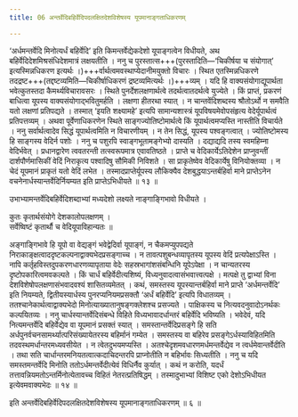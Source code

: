 ```yaml
---
title: 06 अन्तर्वेदिबहिर्वेदिपदलक्षितदेशविशेषस्य यूपमानाङ्गताधिकरणम्

---
```


‘अर्धमन्तर्वेदि मिनोत्यर्धं बहिर्वेदि’ इति किमन्तर्वेद्येकदेशो यूपाङ्गत्वेन विधीयते, अथ बहिर्वेदिदेशमिश्रसंधिदेशमात्रं लक्षयतीति । ननु च पुरस्तात्स+++(पुरस्तादिति—‘चिकीर्षया च संयोगात्’ इत्यस्मिन्नधिकरण इत्यर्थः ।)+++र्वार्थत्वमवस्थाप्येदानीमयुक्तो विचारः । स्थित एतस्मिन्नधिकरणे तदद्रष्ट+++(तद्दष्टव्यमिति—चिकीर्षाधिकरणं द्रष्टव्यमित्यर्थः ।)+++व्यम् । यदि हि वाक्यसंयोगाद्यूपार्थता भवेत्कुतस्तदा कैमर्थ्यविचारावसरः । स्थिते पुनर्देशलक्षणार्थत्वे तदर्थत्वातदर्थत्वे युज्येते । किं प्राप्तं, प्रकरणं बाधित्वा यूपस्य वाक्यसंयोगाद्भवितुमर्हति । लक्षणा हीतरथा स्यात् । न चान्तवेंदिशब्दस्य श्रौतोऽर्थो न समवैति यतो लक्षणां प्रतिपद्यते । तस्मात् ‘इयति शक्ष्यामहे’ इत्यपि सामान्यशास्त्रं यूपविषयमेवोपसंहृत्य वेदेर्यूपार्थत्वं प्रतिपत्तव्यम् । अथवा पूर्वेणाधिकरणेन स्थिते साङ्गज्योतिष्टोमार्थत्वे किं यूपार्थत्वमप्यस्ति नास्तीति विचार्यते । ननु सर्वार्थत्वादेव सिद्धं यूपार्थत्वमिति न विचारणीयम् । न तेन सिद्धं, यूपस्य पश्वङ्गत्वात् । ज्योतिष्टोमस्य हि साङ्गस्य वेदिर्न पशोः । ननु च पशुरपि स्वाङ्गभूतामङ्गेभ्यो दास्यति । दद्याद्यदि तस्य स्वमहिम्ना वेदिर्भवेत् । प्रधानद्वारेण त्ववतरन्ती तत्स्वरूपमात्र एवावतिष्ठते । प्राप्ते च वेदिकार्येऽतिदेशेन प्राप्नुवन्तीं दार्शपौर्णमासिकीं वेदिं निराकृत्य पश्वादिषु सौमिकी निविशते । सा प्राकृतेष्वेव वेदिकार्येषु विनियोक्तव्या । न चेदं यूपमानं प्राकृतं यतो वेदिं लभेत । तस्मादप्राप्तेर्यूपस्य लौकिक्यैव देशबुद्धयाऽन्तर्बहिर्वा माने प्राप्तेऽनेन वचनेनार्धस्यान्तर्वेदिर्नियम्यत इति प्राप्तेऽभिधीयते ॥ १३ ॥

उभाभ्यामन्तर्वेदिबहिर्वेदिशब्दाभ्यां मध्यदेशो लक्ष्यते नाङ्गाङ्गिभावो विधीयते ।

कुतः कृतार्थसंयोगे देशकालोपलक्षणम् ।  
सर्वेष्विष्टं कृतार्थौ च वेदियूपाविहान्यतः ॥  


अङ्गाङ्गिभावे हि यूपो वा वेद्यङ्गं भवेद्वेदिर्वा यूपाङ्गं, न चैकमप्युपपद्यते निराकाङ्क्षत्वाददृष्टकल्पनाद्वाक्यभेदप्रसङ्गाच्च । न तावत्पशुबन्धव्यापृतस्य यूपस्य वेदिं प्रत्यपेक्षाऽस्ति । नापि कर्तृहविस्तदुपकरणधारणव्यापृताया वेदेः सहस्रभागांशसंबन्धिनि यूपेऽपेक्षा । न चान्यतरस्य दृष्टोपकारित्वमवकल्पते । किं चार्धं बहिर्वेदीत्यशिष्यं, विध्यनुवादत्वासंभवात्त्वत्पक्षे । मत्पक्षे तु द्वाभ्यां विना देशविशेषोपलक्षणासंभवादवश्यं शासितव्यमेतत् । कथं, समस्तस्य यूपस्यान्तर्बहिर्वा माने प्राप्ते ‘अर्धमन्तर्वेदि’ इति नियम्यते, द्वितीयस्यार्धस्य पुनरप्यनियमप्रसक्तौ ‘अर्धं बहिर्वेदि’ इत्यपि विधातव्यम् । ततश्चानेकार्थत्वाद्वाक्यभेदो मिनोत्याख्यातानुषङ्गक्लेशश्च प्रसज्यते । पाक्षिकस्य च नित्यवदनुवादोऽनर्थकः कल्पयितव्यः । ननु चार्धस्यान्तर्वेदिसंबन्धे विहिते विध्यभावादर्धान्तरं बहिर्वेदि भविष्यति । भवेदेवं, यदि नित्यमन्तर्वेदि बहिर्वेद्येव वा यूपमानं प्रसक्तं स्यात् । समस्तान्तर्वेदिप्रसङ्गे हि सति अर्धपुनर्वचनसामर्थ्यात्परिसंख्यायेतरस्य बहिर्मानं गम्येत । समस्तस्य वा बहिरेव प्रसङ्गेऽर्धस्याविहितमिति तदवस्थमर्धान्तरमध्यवसीयेत । न त्वेतदुभयमप्यस्ति । अतश्चेदृशमवधारणमर्धमन्तर्वेद्येव न त्वर्धमेवान्तर्वेदीति । तथा सति चार्धान्तरमनियतत्वात्कदाचिदन्तरपि प्राप्नोतीति न बहिर्भावः सिध्यतीति । ननु च यदि समस्तमन्तर्वेदि मिनोति ततोऽर्धमन्तर्वेदीत्येवं विधिर्नैव कुर्यात् । कथं न करोति, यदर्धं तत्तावन्नियमतोऽन्तर्मिनोत्येतावच्च विहितं नेतरत्प्रतिषिद्धम् । तस्मादुभाभ्यां विशिष्ट एको देशोऽभिधीयत इत्येवमवाक्यभेदः ॥ १४ ॥

इति अन्तर्वेदिबहिर्वेदिपदलक्षितदेशविशेषस्य यूपमानाङ्गताधिकरणम् ॥ ६ ॥

